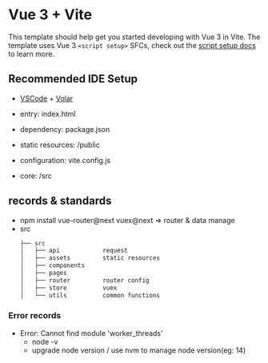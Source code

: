 # Vue 3 + Vite

This template should help get you started developing with Vue 3 in Vite. The template uses Vue 3 `<script setup>` SFCs, check out the [script setup docs](https://v3.vuejs.org/api/sfc-script-setup.html#sfc-script-setup) to learn more.

## Recommended IDE Setup

- [VSCode](https://code.visualstudio.com/) + [Volar](https://marketplace.visualstudio.com/items?itemName=johnsoncodehk.volar)

- entry: index.html
- dependency: package.json
- static resources: /public
- configuration: vite.config.js
- core: /src

## records & standards
- npm install vue-router@next vuex@next => router & data manage
- src
    ```bash
    ├── src
    │   ├── api            request
    │   ├── assets         static resources
    │   ├── components     
    │   ├── pages          
    │   ├── router         router config
    │   ├── store          vuex
    │   └── utils          common functions
    ```

### Error records
- Error: Cannot find module 'worker_threads'
    - node -v
    - upgrade node version / use nvm to manage node version(eg: 14)
